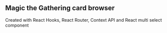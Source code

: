 ## Magic the Gathering card browser

Created with React Hooks, React Router, Context API and React multi select component